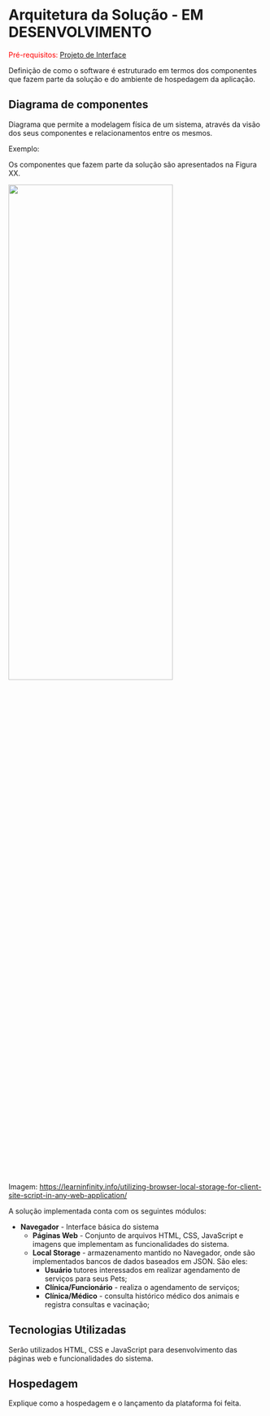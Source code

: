 # Arquitetura da Solução - EM DESENVOLVIMENTO

<span style="color:red">Pré-requisitos: <a href="3-Projeto de Interface.md"> Projeto de Interface</a></span>

Definição de como o software é estruturado em termos dos componentes que fazem parte da solução e do ambiente de hospedagem da aplicação.

## Diagrama de componentes

Diagrama que permite a modelagem física de um sistema, através da visão dos seus componentes e relacionamentos entre os mesmos.

Exemplo: 

Os componentes que fazem parte da solução são apresentados na Figura XX.

<img src="/docs/img/localStorage.png" width=80% height=50%>

Imagem: https://learninfinity.info/utilizing-browser-local-storage-for-client-site-script-in-any-web-application/

A solução implementada conta com os seguintes módulos:

- **Navegador** - Interface básica do sistema  
  - **Páginas Web** - Conjunto de arquivos HTML, CSS, JavaScript e imagens que implementam as funcionalidades do sistema.
   - **Local Storage** - armazenamento mantido no Navegador, onde são implementados bancos de dados baseados em JSON. São eles: 
     - **Usuário**  tutores interessados em realizar agendamento de serviços para seus Pets;
     - **Clínica/Funcionário** - realiza o agendamento de serviços; 
     - **Clínica/Médico** - consulta histórico médico dos animais e registra consultas e vacinação;



## Tecnologias Utilizadas

Serão utilizados HTML, CSS e JavaScript para desenvolvimento das páginas web e funcionalidades do sistema.


## Hospedagem

Explique como a hospedagem e o lançamento da plataforma foi feita.


